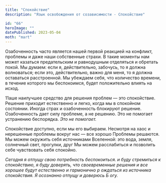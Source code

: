 ```yaml
---
title: "Спокойствие"
description: "Язык освобождения от созависимости - Спокойствие"

id: "66"
heroImage: ""
datePublished: 2023-05-04
moth: "mart"
---
```


Озабоченность часто является нашей первой реакцией на конфликт, проблемы и
даже наши собственные страхи. В такие моменты нам может казаться предательским
и равнодушным отделяться и обретать покой. Мы думаем: если я, действительно,
забочусь, то я должна волноваться; если это, действительно, важно для меня, то
я должна оставаться расстроенной. Мы убеждаем себя, что количество времени, в
течение которого мы беспокоимся, будет положительно влиять на исход.

11аше наилучшее средство для решения проблем — это спокойствие. Решение
приходит естественно и легко, когда мы в спокойном состоянии. Иногда страх и
озабоченность блокируют решение. Озабоченность дает силу проблеме, а не
решению. Это не помогает устранению беспорядка. _Это_ _не_ _помогает._

Спокойствие доступно, если мы его выбираем. Несмотря на хаос и нерешенные
проблемы вокруг нас — все хорошо Проблемы решаются. Мы можем окружить себя
источниками Вселенной: это вода, земля, солнечный свет, прогулки, друг Мы
можем расслабиться и позволить себе чувствовать себя спокойно.

_Сегодня_ _я_ _отпущу_ _свою_ _потребность_ _беспокоиться._ _и_ _буду_
_стремиться_ _к_ _спокойствию,_ _я_ _буду_ _доверять,_ _что_ _своевременные_
_решения_ _и_ _все_ _хорошее_ _будут_ _естественно_ _и_ _гармонично_ _р_
_ождаться_ _из_ _источника_ _спокойствия._ _Я_ _осознанно_ _отпущу_ _и_
_доверюсь_ _Б_ _огу._
